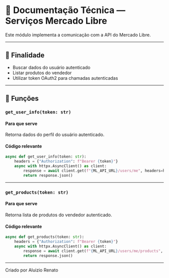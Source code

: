 # 🔧 Documentação Técnica — Serviços Mercado Libre

Este módulo implementa a comunicação com a API do Mercado Libre.

---

## 🔹 Finalidade

- Buscar dados do usuário autenticado
- Listar produtos do vendedor
- Utilizar token OAuth2 para chamadas autenticadas

---

## 🔹 Funções

### `get_user_info(token: str)`

#### Para que serve
Retorna dados do perfil do usuário autenticado.

#### Código relevante
```python
async def get_user_info(token: str):
    headers = {"Authorization": f"Bearer {token}"}
    async with httpx.AsyncClient() as client:
        response = await client.get(f"{ML_API_URL}/users/me", headers=headers)
        return response.json()
```

---

### `get_products(token: str)`

#### Para que serve
Retorna lista de produtos do vendedor autenticado.

#### Código relevante
```python
async def get_products(token: str):
    headers = {"Authorization": f"Bearer {token}"}
    async with httpx.AsyncClient() as client:
        response = await client.get(f"{ML_API_URL}/users/me/products", headers=headers)
        return response.json()
```

---

Criado por Aluizio Renato

